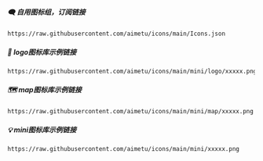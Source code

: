 ##### 🗨️ 自用图标组，订阅链接
```
https://raw.githubusercontent.com/aimetu/icons/main/Icons.json
```
##### 🎨 logo图标库示例链接
```
https://raw.githubusercontent.com/aimetu/icons/main/mini/logo/xxxxx.png
```
##### 🗺️ map图标库示例链接
```
https://raw.githubusercontent.com/aimetu/icons/main/mini/map/xxxxx.png
```
##### 💡 mini图标库示例链接
```
https://raw.githubusercontent.com/aimetu/icons/main/mini/xxxxx.png
```
